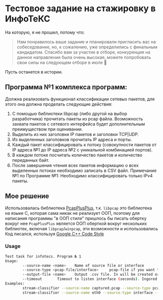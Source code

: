 # Тестовое задание на стажировку в ИнфоТеКС
На которую, я не прошел, потому что:
> Нам понравилось ваше задание и планировали пригласить вас на собеседование, но, к сожалению, уже определились с финальным кандидатом.
> Спасибо вам за участие в отборе, конкуренция на данное направление была очень высокая, можете попробовать свои силы на следующем отборе в июле 🙂

Пусть останется в истории.

## Программа №1 комплекса программ:
Должна реализовать функционал классификации сетевых пакетов, для этого она должна проделать следующие действия:
1.	С помощью библиотеки libpcap (либо другой на выбор разработчика) прочитать пакеты из pcap файла. Возможность захвата пакетов с сетевого интерфейса будет дополнительным преимуществом при оценивании. 
2.	Выделить из них заголовки IP пакетов и заголовки TCP|UDP.
3.	Из выделенных заголовков прочитать IP адреса и порты.
4.	Каждый пакет классифицировать к потоку (совокупности пакетов от IP адреса №1 до IP адреса №2 с уникальной комбинацией портов).
5.	В каждом потоке посчитать количество пакетов и количество переданных байт.
6.	После завершения чтения всех пакетов информацию о всех выделенных потоках необходимо записать в CSV файл.
Примечание №1 по Программе №1: Необходимо классифицировать только IPv4 пакеты.

## Мое решение
Использовалась библиотека [PcapPlusPlus](https://pcapplusplus.github.io), т.к. `libpcap` это библиотека на языке C,
которая сама никак не реализует ООП, поэтому для написания программы "в ООП стиле" пришлось бы писать обертку вокруг нее
`PcapPlusPlus` является ООП оберткой вокруг нескольких библиотек, включая `libpcap`/`winpcap`,
эти возможности и использовались
Код писался, используя [Google C++ Code Style](https://google.github.io/styleguide/cppguide.html)
### Usage
```bash
Test task for infotecs. Program № 1
Usage:
        --source-name <name>    Name of source file or interface
        --source-type <pcap-file/interface>     pcap-file if you want to process pcap-fileor interface if you want to listen interface
        --output-file <name>    Output .csv file. In will be created or rewritten
        --timeout       Timeout to listen interface (seconds). Ingored for pcap-file option
Examples:
        stream-classifier --source-name captured.pcap --source-type pcap-file --output-file stats.csv
        stream-classifier --source-name eth0 --source-type interface --output-file stats.csv --timeout 500
```
